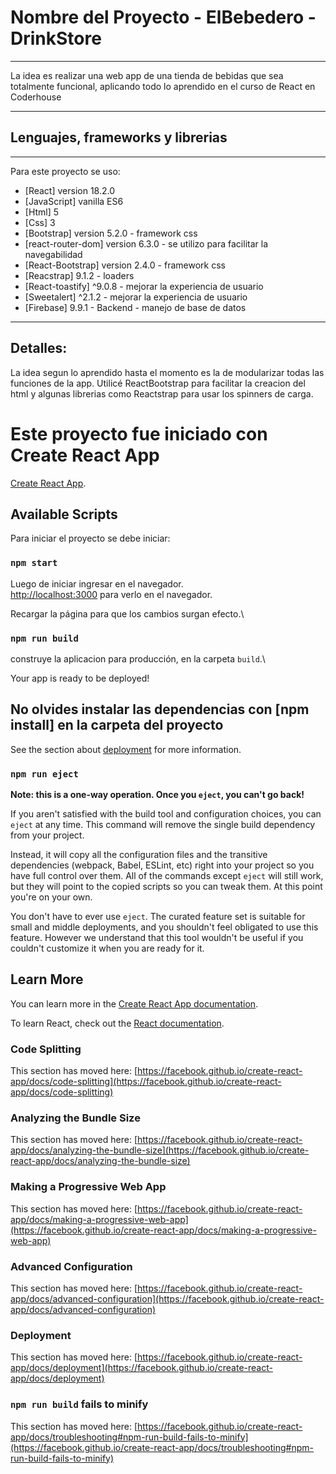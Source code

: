 # Nombre del Proyecto - ElBebedero - DrinkStore
***

La idea es realizar una web app de una tienda de bebidas que sea totalmente funcional, aplicando todo lo aprendido en el curso de React en Coderhouse

***

## Lenguajes, frameworks y librerias
***

Para este proyecto se uso:

* [React]  version 18.2.0
* [JavaScript] vanilla ES6
* [Html] 5
* [Css] 3
* [Bootstrap] version 5.2.0 - framework css
* [react-router-dom] version 6.3.0 - se utilizo para facilitar la navegabilidad
* [React-Bootstrap] version 2.4.0 - framework css
* [Reacstrap] 9.1.2 - loaders
* [React-toastify] ^9.0.8 - mejorar la experiencia de usuario
* [Sweetalert] ^2.1.2 - mejorar la experiencia de usuario
* [Firebase]  9.9.1 - Backend - manejo de base de datos

***

## Detalles:

La idea segun lo aprendido hasta el momento es la de modularizar todas las funciones de la app. Utilicé ReactBootstrap para facilitar
la creacion del html y algunas librerias como Reactstrap para usar los spinners de carga.

# Este proyecto fue iniciado con Create React App

[Create React App](https://github.com/facebook/create-react-app).

## Available Scripts

Para iniciar el proyecto se debe iniciar:

### `npm start`

Luego de iniciar ingresar en el navegador.\
 [http://localhost:3000](http://localhost:3000) para verlo en el navegador.

Recargar la página para que los cambios surgan efecto.\

### `npm run build`

construye la aplicacion para producción, en la carpeta `build`.\

Your app is ready to be deployed!

## No olvides instalar las dependencias con [npm install] en la carpeta del proyecto

See the section about [deployment](https://facebook.github.io/create-react-app/docs/deployment) for more information.

### `npm run eject`

**Note: this is a one-way operation. Once you `eject`, you can't go back!**

If you aren't satisfied with the build tool and configuration choices, you can `eject` at any time. This command will remove the single build dependency from your project.

Instead, it will copy all the configuration files and the transitive dependencies (webpack, Babel, ESLint, etc) right into your project so you have full control over them. All of the commands except `eject` will still work, but they will point to the copied scripts so you can tweak them. At this point you're on your own.

You don't have to ever use `eject`. The curated feature set is suitable for small and middle deployments, and you shouldn't feel obligated to use this feature. However we understand that this tool wouldn't be useful if you couldn't customize it when you are ready for it.

## Learn More

You can learn more in the [Create React App documentation](https://facebook.github.io/create-react-app/docs/getting-started).

To learn React, check out the [React documentation](https://reactjs.org/).

### Code Splitting

This section has moved here: [https://facebook.github.io/create-react-app/docs/code-splitting](https://facebook.github.io/create-react-app/docs/code-splitting)

### Analyzing the Bundle Size

This section has moved here: [https://facebook.github.io/create-react-app/docs/analyzing-the-bundle-size](https://facebook.github.io/create-react-app/docs/analyzing-the-bundle-size)

### Making a Progressive Web App

This section has moved here: [https://facebook.github.io/create-react-app/docs/making-a-progressive-web-app](https://facebook.github.io/create-react-app/docs/making-a-progressive-web-app)

### Advanced Configuration

This section has moved here: [https://facebook.github.io/create-react-app/docs/advanced-configuration](https://facebook.github.io/create-react-app/docs/advanced-configuration)

### Deployment

This section has moved here: [https://facebook.github.io/create-react-app/docs/deployment](https://facebook.github.io/create-react-app/docs/deployment)

### `npm run build` fails to minify

This section has moved here: [https://facebook.github.io/create-react-app/docs/troubleshooting#npm-run-build-fails-to-minify](https://facebook.github.io/create-react-app/docs/troubleshooting#npm-run-build-fails-to-minify)
